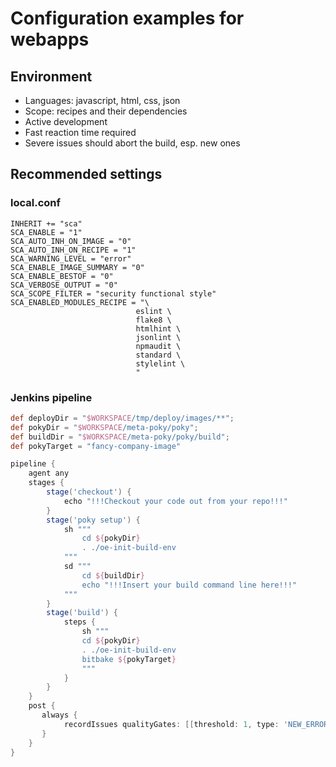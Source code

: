 # Configuration examples for webapps

## Environment

* Languages: javascript, html, css, json
* Scope: recipes and their dependencies
* Active development
* Fast reaction time required
* Severe issues should abort the build, esp. new ones

## Recommended settings

### local.conf

```bitbake
INHERIT += "sca"
SCA_ENABLE = "1"
SCA_AUTO_INH_ON_IMAGE = "0"
SCA_AUTO_INH_ON_RECIPE = "1"
SCA_WARNING_LEVEL = "error"
SCA_ENABLE_IMAGE_SUMMARY = "0"
SCA_ENABLE_BESTOF = "0"
SCA_VERBOSE_OUTPUT = "0"
SCA_SCOPE_FILTER = "security functional style"
SCA_ENABLED_MODULES_RECIPE = "\
                            eslint \
                            flake8 \
                            htmlhint \
                            jsonlint \
                            npmaudit \
                            standard \
                            stylelint \
                            "
```

### Jenkins pipeline

```groovy
def deployDir = "$WORKSPACE/tmp/deploy/images/**";
def pokyDir = "$WORKSPACE/meta-poky/poky";
def buildDir = "$WORKSPACE/meta-poky/poky/build";
def pokyTarget = "fancy-company-image"

pipeline {
    agent any
    stages {
        stage('checkout') {
            echo "!!!Checkout your code out from your repo!!!"
        }
        stage('poky setup') {
            sh """
                cd ${pokyDir}
                . ./oe-init-build-env
            """
            sd """
                cd ${buildDir}
                echo "!!!Insert your build command line here!!!"
            """
        }
        stage('build') {
            steps {
                sh """
                cd ${pokyDir}
                . ./oe-init-build-env
                bitbake ${pokyTarget}
                """
            }
        }
    }
    post {
       always {
            recordIssues qualityGates: [[threshold: 1, type: 'NEW_ERROR', unstable: false]], tools: [checkStyle(pattern: '$deployDir/sca/*/checkstyle/*.xml')]
       }
    }
}
```
